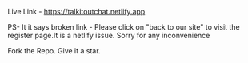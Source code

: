 Live Link - https://talkitoutchat.netlify.app

PS- It it says broken link - Please click on "back to our site" to visit the register page.It is a netlify issue. Sorry for any inconvenience 

Fork the Repo. Give it a star. 
